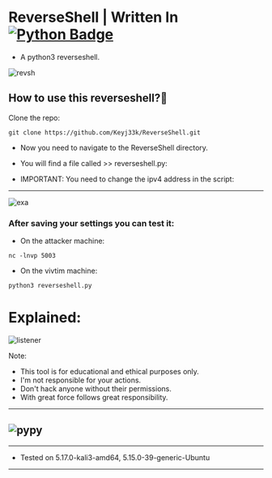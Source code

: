# ReverseShell | Written In <a href="https://www.python.org/"><img src="https://img.shields.io/badge/python-3670A0?style=for-the-badge&logo=python&logoColor=ffdd54" alt="Python Badge"/></a>
- A python3 reverseshell.

![revsh](https://raw.githubusercontent.com/Keyj33k/profiles/main/profile/backd_profile.jpeg)

## How to use this reverseshell?:snake:

Clone the repo:
```
git clone https://github.com/Keyj33k/ReverseShell.git
```
- Now you need to navigate to the ReverseShell directory.
- You will find a file called >> reverseshell.py:

- IMPORTANT: You need to change the ipv4 address in the script:
---
![exa](https://github.com/Keyj33k/profiles/blob/main/profile/revshipchge.png?raw=true)

### After saving your settings you can test it:

- On the attacker machine:
```
nc -lnvp 5003
```

- On the vivtim machine:
```
python3 reverseshell.py 
```
# Explained:

![listener](https://raw.githubusercontent.com/Keyj33k/profiles/main/profile/reverseshell.jpeg)

Note:
- This tool is for educational and ethical purposes only. 
- I'm not responsible for your actions. 
- Don't hack anyone without their permissions.
- With great force follows great responsibility.

---
![pypy](https://raw.githubusercontent.com/Keyj33k/profiles/main/profile/pypy.jpeg)
---
---
  
- Tested on 5.17.0-kali3-amd64, 5.15.0-39-generic-Ubuntu
  
---


